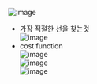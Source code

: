 ![image](https://user-images.githubusercontent.com/126637081/230756715-e511721b-c2a2-4076-880f-9b745c6fa6b7.png)
* 가장 적절한 선을 찾는것<br/>
![image](https://user-images.githubusercontent.com/126637081/230756858-ecf4fb42-ef42-4954-b99b-0904c209e30c.png)<br/>
* cost function <br/> 
![image](https://user-images.githubusercontent.com/126637081/230758248-571b579b-6e48-42a0-89cc-5c3e8f838aa6.png)<br/>
![image](https://user-images.githubusercontent.com/126637081/230758625-d73f7e2f-fc99-4a38-a2c6-26f76532ce1f.png)<br/>
![image](https://user-images.githubusercontent.com/126637081/230758808-9f22ac2a-68b6-4328-bebc-544a2e148ced.png)<br/>


